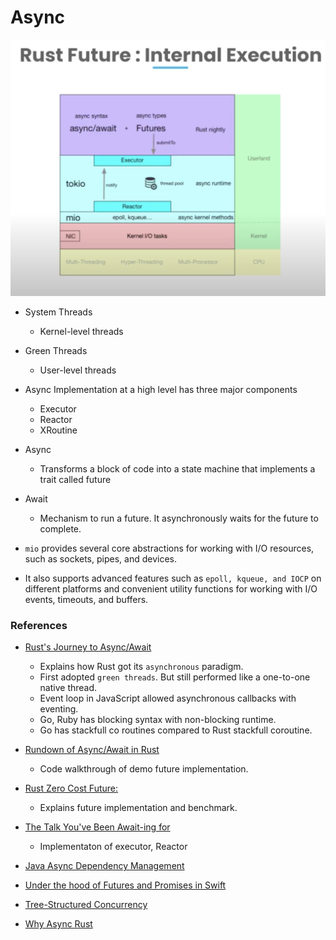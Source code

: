 # Async

![](./screen/RustFuture.png)

- System Threads
    - Kernel-level threads
- Green Threads
    - User-level threads

- Async Implementation at a high level has three major components 
    - Executor
    - Reactor
    - XRoutine

- Async
    - Transforms a block of code into a state machine that implements a trait called future

- Await
    - Mechanism to run a future. It asynchronously waits for the future to complete.

- `mio` provides several core abstractions for working with I/O resources, such as sockets, pipes, and devices.

- It also supports advanced features such as `epoll, kqueue, and IOCP` on different platforms and convenient utility functions for working with I/O events, timeouts, and buffers.

### References

- [Rust's Journey to Async/Await](https://www.youtube.com/watch?v=lJ3NC-R3gSI)
    - Explains how Rust got its `asynchronous` paradigm.
    - First adopted `green threads`. But still performed like a one-to-one native thread.
    - Event loop in JavaScript allowed asynchronous callbacks with eventing.
    - Go, Ruby has blocking syntax with non-blocking runtime.
    - Go has stackfull co routines compared to Rust stackfull coroutine. 

- [Rundown of Async/Await in Rust](https://www.youtube.com/watch?v=IE91l4kR0wo)
    - Code walkthrough of demo future implementation.

- [Rust Zero Cost Future:](https://www.youtube.com/watch?v=skos4B5x7qE) 
    - Explains future implementation and benchmark.

- [The Talk You've Been Await-ing for](https://www.youtube.com/watch?v=NNwK5ZPAJCk&t=306s)
    -  Implementaton of executor, Reactor

- [Java Async Dependency Management](https://gist.github.com/benjchristensen/4677544)
- [Under the hood of Futures and Promises in Swift](https://swiftbysundell.com/articles/under-the-hood-of-futures-and-promises-in-swift)
- [Tree-Structured Concurrency](https://blog.yoshuawuyts.com/tree-structured-concurrency)
- [Why Async Rust](https://blog.yoshuawuyts.com/why-async-rust)
